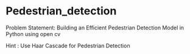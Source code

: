 # Pedestrian_detection
Problem Statement: Building an Efficient Pedestrian Detection Model in Python using open cv 

Hint : Use Haar Cascade for Pedestrian Detection
